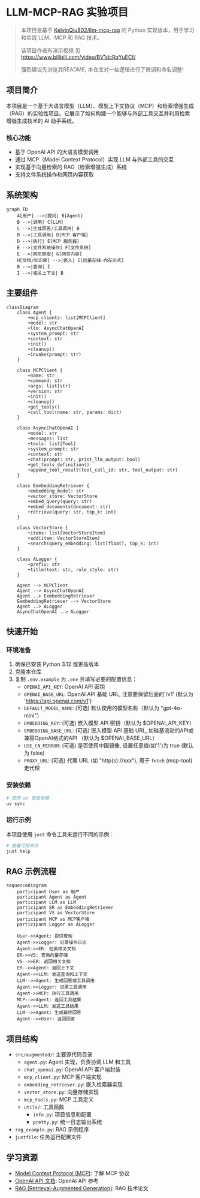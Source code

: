 # LLM-MCP-RAG 实验项目

> 本项目是基于 [KelvinQiu802/llm-mcp-rag](https://github.com/KelvinQiu802/llm-mcp-rag) 的 Python 实现版本，用于学习和实践 LLM、MCP 和 RAG 技术。
>
> 该项目作者有演示视频 见 https://www.bilibili.com/video/BV1dcRqYuECf/
>
> 强烈建议先浏览其README, 本仓库对一些逻辑进行了微调和命名调整!

## 项目简介

本项目是一个基于大语言模型（LLM）、模型上下文协议（MCP）和检索增强生成（RAG）的实验性项目。它展示了如何构建一个能够与外部工具交互并利用检索增强生成技术的 AI 助手系统。

### 核心功能

- 基于 OpenAI API 的大语言模型调用
- 通过 MCP（Model Context Protocol）实现 LLM 与外部工具的交互
- 实现基于向量检索的 RAG（检索增强生成）系统
- 支持文件系统操作和网页内容获取

## 系统架构

```mermaid
graph TD
    A[用户] -->|提问| B[Agent]
    B -->|调用| C[LLM]
    C -->|生成回答/工具调用| B
    B -->|工具调用| D[MCP 客户端]
    D -->|执行| E[MCP 服务器]
    E -->|文件系统操作| F[文件系统]
    E -->|网页获取| G[网页内容]
    H[文档/知识库] -->|嵌入| I[向量存储-内存形式]
    B -->|查询| I
    I -->|相关上下文| B
```

## 主要组件

```mermaid
classDiagram
    class Agent {
        +mcp_clients: list[MCPClient]
        +model: str
        +llm: AsyncChatOpenAI
        +system_prompt: str
        +context: str
        +init()
        +cleanup()
        +invoke(prompt: str)
    }

    class MCPClient {
        +name: str
        +command: str
        +args: list[str]
        +version: str
        +init()
        +cleanup()
        +get_tools()
        +call_tool(name: str, params: dict)
    }

    class AsyncChatOpenAI {
        +model: str
        +messages: list
        +tools: list[Tool]
        +system_prompt: str
        +context: str
        +chat(prompt: str, print_llm_output: bool)
        +get_tools_definition()
        +append_tool_result(tool_call_id: str, tool_output: str)
    }

    class EembeddingRetriever {
        +embedding_model: str
        +vector_store: VectorStore
        +embed_query(query: str)
        +embed_documents(document: str)
        +retrieve(query: str, top_k: int)
    }

    class VectorStore {
        +items: list[VectorStoreItem]
        +add(item: VectorStoreItem)
        +search(query_embedding: list[float], top_k: int)
    }

    class ALogger {
        +prefix: str
        +title(text: str, rule_style: str)
    }

    Agent --> MCPClient
    Agent --> AsyncChatOpenAI
    Agent ..> EembeddingRetriever
    EembeddingRetriever --> VectorStore
    Agent ..> ALogger
    AsyncChatOpenAI ..> ALogger
```

## 快速开始

### 环境准备

1. 确保已安装 Python 3.12 或更高版本
2. 克隆本仓库
3. 复制 `.env.example` 为 `.env` 并填写必要的配置信息：
   - `OPENAI_API_KEY`: OpenAI API 密钥
   - `OPENAI_BASE_URL`: OpenAI API 基础 URL, 注意要保留后面的'/v1' (默认为 'https://api.openai.com/v1')
   - `DEFAULT_MODEL_NAME`: (可选) 默认使用的模型名称（默认为 "gpt-4o-mini"）
   - `EMBEDDING_KEY`: (可选) 嵌入模型 API 密钥（默认为 $OPENAI_API_KEY）
   - `EMBEDDING_BASE_URL`: (可选) 嵌入模型 API 基础 URL, 如硅基流动的API或兼容OpenAI格式的API （默认为 $OPENAI_BASE_URL）
   - `USE_CN_MIRROR`: (可选) 是否使用中国镜像, 设置任意值(如'1')为 true (默认为 false)
   - `PROXY_URL`: (可选) 代理 URL (如 "http(s)://xxx"), 用于 `fetch` (mcp-tool) 走代理

### 安装依赖

```bash
# 使用 uv 安装依赖
uv sync
```

### 运行示例

本项目使用 `just` 命令工具来运行不同的示例：

```bash
# 查看可用命令
just help
```

## RAG 示例流程

```mermaid
sequenceDiagram
    participant User as 用户
    participant Agent as Agent
    participant LLM as LLM
    participant ER as EmbeddingRetriever
    participant VS as VectorStore
    participant MCP as MCP客户端
    participant Logger as ALogger

    User->>Agent: 提供查询
    Agent->>Logger: 记录操作日志
    Agent->>ER: 检索相关文档
    ER->>VS: 查询向量存储
    VS-->>ER: 返回相关文档
    ER-->>Agent: 返回上下文
    Agent->>LLM: 发送查询和上下文
    LLM-->>Agent: 生成回答或工具调用
    Agent->>Logger: 记录工具调用
    Agent->>MCP: 执行工具调用
    MCP-->>Agent: 返回工具结果
    Agent->>LLM: 发送工具结果
    LLM-->>Agent: 生成最终回答
    Agent-->>User: 返回回答
```

## 项目结构

- `src/augmented/`: 主要源代码目录
  - `agent.py`: Agent 实现，负责协调 LLM 和工具
  - `chat_openai.py`: OpenAI API 客户端封装
  - `mcp_client.py`: MCP 客户端实现
  - `embedding_retriever.py`: 嵌入检索器实现
  - `vector_store.py`: 向量存储实现
  - `mcp_tools.py`: MCP 工具定义
  - `utils/`: 工具函数
    - `info.py`: 项目信息和配置
    - `pretty.py`: 统一日志输出系统
- `rag_example.py`: RAG 示例程序
- `justfile`: 任务运行配置文件

## 学习资源

- [Model Context Protocol (MCP)](https://modelcontextprotocol.io/): 了解 MCP 协议
- [OpenAI API 文档](https://platform.openai.com/docs/api-reference): OpenAI API 参考
- [RAG (Retrieval-Augmented Generation)](https://arxiv.org/abs/2005.11401): RAG 技术论文
